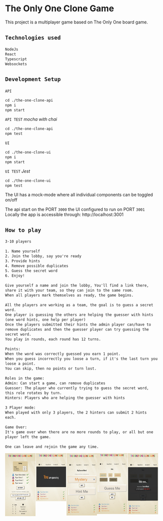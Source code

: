 # The Only One Clone Game

This project is a multiplayer game based on The Only One board game.

## `Technologies used`

```text
NodeJs
React
Typescript
Websockets
```

## `Development Setup`

`API`

```shell
cd ./the-one-clone-api
npm i
npm start
```

`API TEST` _mocha with chai_

```shell
cd ./the-one-clone-api
npm test
```

`UI`

```shell
cd ./the-one-clone-ui
npm i
npm start
```

`UI TEST` _Jest_

```shell
cd ./the-one-clone-ui
npm test
```

The UI has a mock-mode where all individual components can be toggled on/off

The api start on the PORT `3000` the UI configured to run on PORT `3001`
Locally the app is accessible through: http://localhost:3001

## `How to play`

```text
3-10 players

1. Name yourself
2. Join the lobby, say you're ready
3. Provide hints
4. Remove possible duplicates
5. Guess the secret word
6. Enjoy!

Give yourself a name and join the lobby, You'll find a link there, share it with your team, so they can join to the same room.
When all players mark themselves as ready, the game begins.

All the players are working as a team, the goal is to guess a secret word.
One player is guessing the others are helping the guesser with hints (one word hints, one help per player)
Once the players submitted their hints the admin player can/have to remove duplicates and then the guesser player can try guessing the secret word.
You play in rounds, each round has 12 turns.

Points:
When the word was correctly guessed you earn 1 point.
When you guess incorrectly you loose a turn, if it's the last turn you loose a point.
You can skip, then no points or turn lost.

Roles in the game: 
Admin: Can start a game, can remove duplicates
Guesser: The player who currently trying to guess the secret word, this role rotates by turn.
Hinters: Players who are helping the guesser with hints

3 Player mode:
When played with only 3 players, the 2 hinters can submit 2 hints each.

Game Over:
It's game over when there are no more rounds to play, or all but one player left the game.

One can leave and rejoin the game any time.

```

<p style="
    display: grid;
    grid-auto-flow: column;
">
    <img alt="lobby" src="./docs/Lobby.png" width="100"/>
    <img alt="role" src="./docs/RoleAnnouncement.png" width="100"/>
    <img alt="hinting" src="./docs/Hinting.png" width="100"/>
    <img alt="guessing" src="./docs/Guessing.png" width="100"/>
    <img alt="turnresult" src="./docs/turnResult.png" width="100"/>
</p>